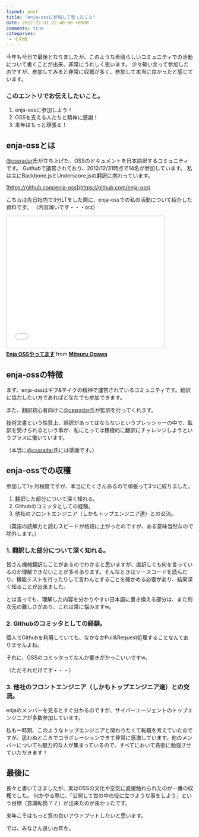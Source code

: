 ```yaml
---
layout: post
title: "enja-ossに参加して思ったこと"
date: 2012-12-31 22:40:00 +0900
comments: true
categories: 
 - その他
---
```


今年も今日で最後となりましたが、このような素晴らしいコミュニティでの活動について書くことが出来、非常にうれしく思います。
少々勢い余って参加したのですが、参加してみると非常に収穫が多く、参加して本当に良かったと感じています。

<!-- more -->

### このエントリでお伝えしたいこと。

1.  enja-ossに参加しよう！
2.  OSSを支える人たちと精神に感謝！
3.  来年はもっと頑張る！

## enja-ossとは

[@cssradar](http://twitter.com/cssradar)氏が立ち上げた、OSSのドキュメントを日本語訳するコミュニティです。
Guthubで運営されており、2012/12/31時点で14名が参加しています。
私は主にBackbone.jsとUnderscore.jsの翻訳に携わっています。

[https://github.com/enja-oss](https://github.com/enja-oss)

こちらは先日社内で3分LTをした際に、enja-ossでの私の活動について紹介した資料です。
（内容薄いです・・・orz）

<iframe src="//www.slideshare.net/slideshow/embed_code/15742434" width="425" height="355" frameborder="0" marginwidth="0" marginheight="0" scrolling="no" style="border:1px solid #CCC; border-width:1px; margin-bottom:5px; max-width: 100%;" allowfullscreen> </iframe> <div style="margin-bottom:5px"> <strong> <a href="//www.slideshare.net/mitsuruogawa33/enja-oos-15742434" title="Enja OSSやってます" target="_blank">Enja OSSやってます</a> </strong> from <strong><a href="//www.slideshare.net/mitsuruogawa33" target="_blank">Mitsuru Ogawa</a></strong> </div>

## enja-ossの特徴

まず、enja-ossはギブ&テイクの精神で運営されているコミュニティです。翻訳に協力したい方であればどなたでも参加できます。

また、翻訳初心者向けに[@cssradar](http://twitter.com/cssradar)氏が監訳を行ってくれます。

技術文書という性質上、誤訳があってはならないというプレッシャーの中で、監訳を受けられるという事が、私にとっては積極的に翻訳にチャレンジしようというプラスに働いています。

（本当に[@cssradar](http://twitter.com/cssradar)氏には感謝です。）

## enja-ossでの収穫

参加して1ヶ月程度ですが、本当にたくさんあるので頑張って3つに絞りました。

1.  翻訳した部分について深く知れる。
2.  Githubのコミッタとしての経験。
3.  他社のフロントエンジニア（しかもトップエンジニア達）との交流。

（英語の読解力と読むスピードが格段に上がったのですが、ある意味当然なので除外します。）

### 1. 翻訳した部分について深く知れる。

皆さん機械翻訳しことがあるのでわかると思いますが、直訳しても何を言っているのか理解できないことが多々あります。そんなときはソースコードを読んだり、機能テストを行ったりして言わんとすることを確かめる必要があり、結果深く知ることが出来ました。

とは言っても、理解した内容を分かりやすい日本語に置き換える部分は、また別次元の難しさがあり、これは常に悩みますw。

### 2. Githubのコミッタとしての経験。

個人でGithubを利用していても、なかなかPull&Request処理することなんてありませんよね。

それに、OSSのコミッタってなんか響きがかっこいいですw。

（ただそれだけです・・・）

### 3. 他社のフロントエンジニア（しかもトップエンジニア達）との交流。

enjaのメンバーを見るとすぐ分かるのですが、サイバーエージェントのトップエンジニアが多数参加しています。

私も一時期、このようなトップエンジニアと関わりたくて転職を考えていたのですが、思わぬところでコラボレーションできて非常に感激しています。他のメンバーについても魅力的な人が集まっているので、すべてにおいて貪欲に勉強させていただきます！

## 最後に

長々と書いてきましたが、実はOSSの文化や空気に直接触れられたのが一番の収穫でした。
何かやる際に、「公開して世の中の役に立つような事をしよう」という目標（意識転換？？）が出来たのが良かったです。

来年こそはもっと質の良いアウトプットしたいと思います。

では、みなさん良いお年を。